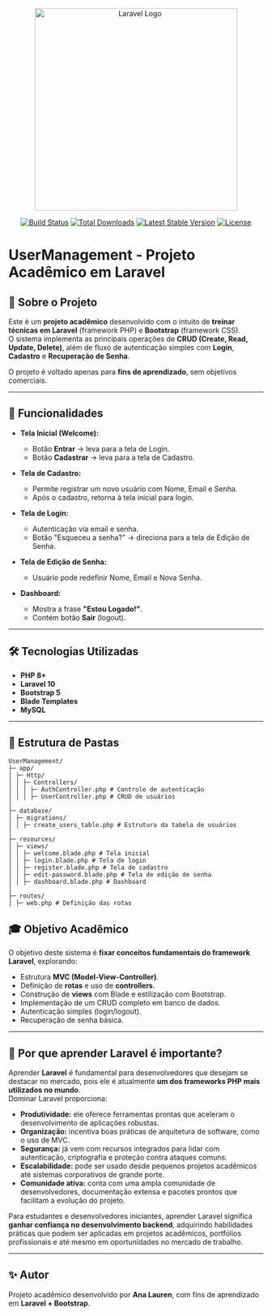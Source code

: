 <p align="center">
  <a href="https://laravel.com" target="_blank">
    <img src="https://raw.githubusercontent.com/laravel/art/master/logo-lockup/5%20SVG/2%20CMYK/1%20Full%20Color/laravel-logolockup-cmyk-red.svg" width="400" alt="Laravel Logo">
  </a>
</p>

<p align="center">
<a href="https://github.com/laravel/framework/actions"><img src="https://github.com/laravel/framework/workflows/tests/badge.svg" alt="Build Status"></a>
<a href="https://packagist.org/packages/laravel/framework"><img src="https://img.shields.io/packagist/dt/laravel/framework" alt="Total Downloads"></a>
<a href="https://packagist.org/packages/laravel/framework"><img src="https://img.shields.io/packagist/v/laravel/framework" alt="Latest Stable Version"></a>
<a href="https://packagist.org/packages/laravel/framework"><img src="https://img.shields.io/packagist/l/laravel/framework" alt="License"></a>
</p>

# UserManagement - Projeto Acadêmico em Laravel

## 📌 Sobre o Projeto
Este é um **projeto acadêmico** desenvolvido com o intuito de **treinar técnicas em Laravel** (framework PHP) e **Bootstrap** (framework CSS).  
O sistema implementa as principais operações de **CRUD (Create, Read, Update, Delete)**, além de fluxo de autenticação simples com **Login**, **Cadastro** e **Recuperação de Senha**.

O projeto é voltado apenas para **fins de aprendizado**, sem objetivos comerciais.

---

## 🎯 Funcionalidades
- **Tela Inicial (Welcome):**
  - Botão **Entrar** → leva para a tela de Login.
  - Botão **Cadastrar** → leva para a tela de Cadastro.

- **Tela de Cadastro:**
  - Permite registrar um novo usuário com Nome, Email e Senha.
  - Após o cadastro, retorna à tela inicial para login.

- **Tela de Login:**
  - Autenticação via email e senha.
  - Botão "Esqueceu a senha?" → direciona para a tela de Edição de Senha.

- **Tela de Edição de Senha:**
  - Usuário pode redefinir Nome, Email e Nova Senha.

- **Dashboard:**
  - Mostra a frase **"Estou Logado!"**.
  - Contém botão **Sair** (logout).

---

## 🛠️ Tecnologias Utilizadas
- **PHP 8+**
- **Laravel 10**
- **Bootstrap 5**
- **Blade Templates**
- **MySQL**

---

## 📂 Estrutura de Pastas
```
UserManagement/
├─ app/
│ ├─ Http/
│ │ ├─ Controllers/
│ │ │ ├─ AuthController.php # Controle de autenticação
│ │ │ ├─ UserController.php # CRUD de usuários
│
├─ database/
│ ├─ migrations/
│ │ ├─ create_users_table.php # Estrutura da tabela de usuários
│
├─ resources/
│ ├─ views/
│ │ ├─ welcome.blade.php # Tela inicial
│ │ ├─ login.blade.php # Tela de login
│ │ ├─ register.blade.php # Tela de cadastro
│ │ ├─ edit-password.blade.php # Tela de edição de senha
│ │ ├─ dashboard.blade.php # Dashboard
│
├─ routes/
│ ├─ web.php # Definição das rotas
```


## 🎓 Objetivo Acadêmico

O objetivo deste sistema é **fixar conceitos fundamentais do framework Laravel**, explorando:

* Estrutura **MVC (Model-View-Controller)**.
* Definição de **rotas** e uso de **controllers**.
* Construção de **views** com Blade e estilização com Bootstrap.
* Implementação de um CRUD completo em banco de dados.
* Autenticação simples (login/logout).
* Recuperação de senha básica.

---

## 🚀 Por que aprender Laravel é importante?

Aprender **Laravel** é fundamental para desenvolvedores que desejam se destacar no mercado, pois ele é atualmente **um dos frameworks PHP mais utilizados no mundo**.  
Dominar Laravel proporciona:

- **Produtividade:** ele oferece ferramentas prontas que aceleram o desenvolvimento de aplicações robustas.
- **Organização:** incentiva boas práticas de arquitetura de software, como o uso de MVC.
- **Segurança:** já vem com recursos integrados para lidar com autenticação, criptografia e proteção contra ataques comuns.
- **Escalabilidade:** pode ser usado desde pequenos projetos acadêmicos até sistemas corporativos de grande porte.
- **Comunidade ativa:** conta com uma ampla comunidade de desenvolvedores, documentação extensa e pacotes prontos que facilitam a evolução do projeto.

Para estudantes e desenvolvedores iniciantes, aprender Laravel significa **ganhar confiança no desenvolvimento backend**, adquirindo habilidades práticas que podem ser aplicadas em projetos acadêmicos, portfólios profissionais e até mesmo em oportunidades no mercado de trabalho.

---

## ✨ Autor
Projeto acadêmico desenvolvido por **Ana Lauren**, com fins de aprendizado em **Laravel + Bootstrap**.
